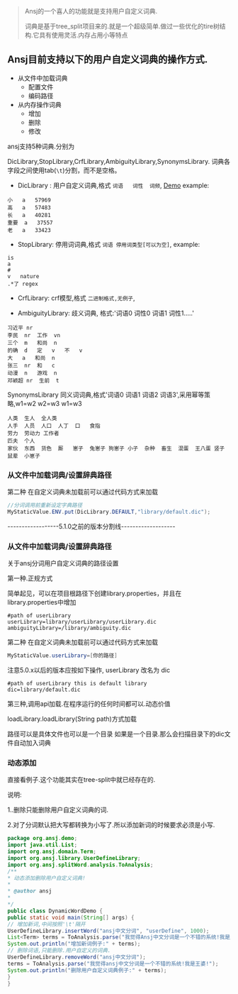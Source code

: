 > Ansj的一个喜人的功能就是支持用户自定义词典.
> 
> 词典是基于tree_split项目来的.就是一个超级简单.做过一些优化的tire树结构.它具有使用灵活.内存占用小等特点


## Ansj目前支持以下的用户自定义词典的操作方式.

* 从文件中加载词典
	* 配置文件
	* 编码路径
* 从内存操作词典
	* 增加
	* 删除
	* 修改

ansj支持5种词典.分别为

DicLibrary,StopLibrary,CrfLibrary,AmbiguityLibrary,SynonymsLibrary.
词典各字段之间使用tab(`\t`)分割，而不是空格。

* DicLibrary : 用户自定义词典,格式 `词语	词性	词频`, [Demo](https://github.com/NLPchina/ansj_seg/blob/master/src/test/java/org/ansj/library/DicLibraryTest.java)
example:
````
小	a	57969
高	a	57483
长	a	40281
重要	a	37557
老	a	33423
````

* StopLibrary: 停用词词典,格式 `词语	停用词类型[可以为空]`,
example:
````
is
a
#
v	nature
.*了	regex
````

* CrfLibrary: crf模型,格式 `二进制格式,无例子`,

* AmbiguityLibrary: 歧义词典, 格式:'词语0	词性0	词语1	词性1.....'

````
习近平	nr
李民	nr	工作	vn
三个	m	和尚	n
的确	d	定	v	不	v
大	a	和尚	n
张三	nr	和	c
动漫	n	游戏	n
邓颖超	nr	生前	t 
````

SynonymsLibrary 同义词词典,格式'词语0 词语1 词语2 词语3',采用幂等策略,w1=w2 w2=w3 w1=w3
````
人类	生人	全人类
人手	人员	人口	人丁	口	食指
劳力	劳动力	工作者
匹夫	个人
家伙	东西	货色	厮	崽子	兔崽子	狗崽子	小子	杂种	畜生	混蛋	王八蛋	竖子	鼠辈	小崽子
````
### 从文件中加载词典/设置辞典路径
第二种
在自定义词典未加载前可以通过代码方式来加载
```java
//分词调用前重新设定字典路径
MyStaticValue.ENV.put(DicLibrary.DEFAULT,"library/default.dic");
```
------------------5.1.0之前的版本分割线-------------------
	
### 从文件中加载词典/设置辞典路径

关于ansj分词用户自定义词典的路径设置

第一种.正规方式

简单起见，可以在项目根路径下创建library.properties，并且在library.properties中增加     
```properties
#path of userLibrary
userLibrary=library/userLibrary/userLibrary.dic
ambiguityLibrary=/library/ambiguity.dic
```

第二种
在自定义词典未加载前可以通过代码方式来加载
```java
MyStaticValue.userLibrary=[你的路径]
```
注意5.0.x以后的版本应按如下操作, userLibrary 改名为 dic
```
#path of userLibrary this is default library
dic=library/default.dic
```


第三种,调用api加载.在程序运行的任何时间都可以.动态价值

loadLibrary.loadLibrary(String path)方式加载




路径可以是具体文件也可以是一个目录
如果是一个目录.那么会扫描目录下的dic文件自动加入词典



### 动态添加

直接看例子.这个功能其实在tree-split中就已经存在的.

说明:

1..删除只能删除用户自定义词典的词.

2.对了分词默认把大写都转换为小写了.所以添加新词的时候要求必须是小写.
```java
package org.ansj.demo;
import java.util.List;
import org.ansj.domain.Term;
import org.ansj.library.UserDefineLibrary;
import org.ansj.splitWord.analysis.ToAnalysis;
/**
* 动态添加删除用户自定义词典!
* 
* @author ansj
* 
*/
public class DynamicWordDemo {
public static void main(String[] args) {
// 增加新词,中间按照'\t'隔开
UserDefineLibrary.insertWord("ansj中文分词", "userDefine", 1000);
List<Term> terms = ToAnalysis.parse("我觉得Ansj中文分词是一个不错的系统!我是王婆!");
System.out.println("增加新词例子:" + terms);
// 删除词语,只能删除.用户自定义的词典.
UserDefineLibrary.removeWord("ansj中文分词");
terms = ToAnalysis.parse("我觉得ansj中文分词是一个不错的系统!我是王婆!");
System.out.println("删除用户自定义词典例子:" + terms);
}
}

```
